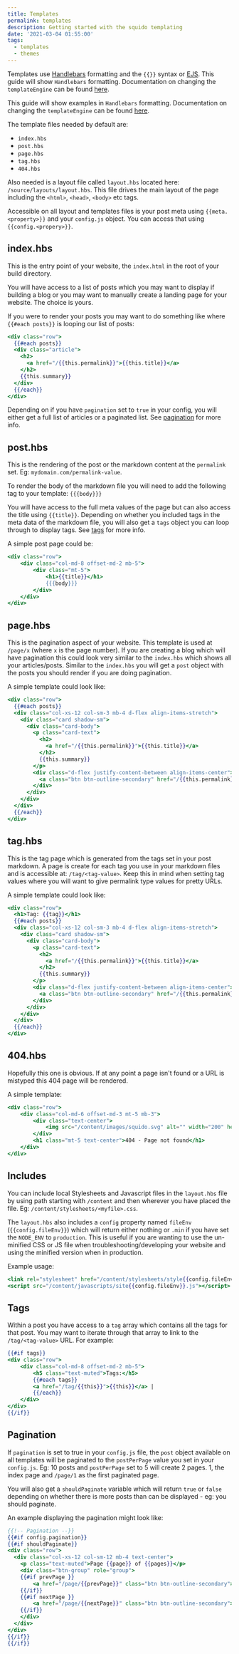 ```yaml
---
title: Templates
permalink: templates
description: Getting started with the squido templating
date: '2021-03-04 01:55:00'
tags: 
  - templates
  - themes
---
```


Templates use [Handlebars](https://handlebarsjs.com) formatting and the `{{}}` syntax or [EJS](https://github.com/mde/ejs). This guide will show `Handlebars` formatting. Documentation on changing the `templateEngine` can be found [here](https://docs.squido.org/configuration/).

<div class="bd-callout bd-callout-squido">
This guide will show examples in <code>Handlebars</code> formatting.
Documentation on changing the <code>templateEngine</code> can be found <a href="https://docs.squido.org/configuration/">here</a>.
</div>

The template files needed by default are:

- `index.hbs`
- `post.hbs`
- `page.hbs`
- `tag.hbs`
- `404.hbs`

Also needed is a layout file called `layout.hbs` located here: `/source/layouts/layout.hbs`. This file drives the main layout of the page including the `<html>`, `<head>`, `<body>` etc tags. 

Accessible on all layout and templates files is your post meta using `{{meta.<property>}}` and your `config.js` object. You can access that using `{{config.<propery>}}`. 

## index.hbs

This is the entry point of your website, the `index.html` in the root of your build directory. 

You will have access to a list of posts which you may want to display if building a blog or you may want to manually create a landing page for your website. The choice is yours. 

If you were to render your posts you may want to do something like where `{{#each posts}}` is looping our list  of posts:

``` handlebars
<div class="row">
  {{#each posts}}
  <div class="article">
    <h2>
      <a href="/{{this.permalink}}">{{this.title}}</a> 
    </h2>
    {{this.summary}}
  </div>
  {{/each}}
</div>
```

Depending on if you have `pagination` set to `true` in your config, you will either get a full list of articles or a paginated list. See [pagination](#pagination) for more info. 

## post.hbs

This is the rendering of the post or the markdown content at the `permalink` set. Eg: `mydomain.com/permalink-value`.

To render the body of the markdown file you will need to add the following tag to your template: `{{{body}}}`

You will have access to the full meta values of the page but can also access the title using `{{title}}`. Depending on whether you included tags in the meta data of the markdown file, you will also get a `tags` object you can loop through to display tags. See [tags](#tags) for more info.

A simple post page could be:

``` handlebars
<div class="row">
    <div class="col-md-8 offset-md-2 mb-5">
        <div class="mt-5">
            <h1>{{title}}</h1>
            {{{body}}}
        </div>
    </div>
</div>
```

## page.hbs

This is the pagination aspect of your website. This template is used at `/page/x` (where `x` is the page number). If you are creating a blog which will have pagination this could look very similar to the `index.hbs` which shows all your articles/posts. Similar to the `index.hbs` you will get a `post` object with the posts you should render if you are doing pagination. 

A simple template could look like:

``` handlebars
<div class="row">
  {{#each posts}}
  <div class="col-xs-12 col-sm-3 mb-4 d-flex align-items-stretch">
    <div class="card shadow-sm">
      <div class="card-body">
        <p class="card-text">
          <h2>
            <a href="/{{this.permalink}}">{{this.title}}</a> 
          </h2>
          {{this.summary}}
        </p>
        <div class="d-flex justify-content-between align-items-center">
          <a class="btn btn-outline-secondary" href="/{{this.permalink}}">Read more..</a>
        </div>
      </div>
    </div>
  </div>
  {{/each}}
</div>
```

## tag.hbs

This is the tag page which is generated from the tags set in your post markdown. A page is create for each tag you use in your markdown files and is accessible at: `/tag/<tag-value>`. Keep this in mind when setting tag values where you will want to give permalink type values for pretty URLs.

A simple template could look like:

``` handlebars
<div class="row">
  <h1>Tag: {{tag}}</h1>
  {{#each posts}}
  <div class="col-xs-12 col-sm-3 mb-4 d-flex align-items-stretch">
    <div class="card shadow-sm">
      <div class="card-body">
        <p class="card-text">
          <h2>
            <a href="/{{this.permalink}}">{{this.title}}</a> 
          </h2>
          {{this.summary}}
        </p>
        <div class="d-flex justify-content-between align-items-center">
          <a class="btn btn-outline-secondary" href="/{{this.permalink}}">Read more..</a>
        </div>
      </div>
    </div>
  </div>
  {{/each}}
</div>
```

## 404.hbs

Hopefully this one is obvious. If at any point a page isn't found or a URL is mistyped this 404 page will be rendered.

A simple template:

``` handlebars
<div class="row">
    <div class="col-md-6 offset-md-3 mt-5 mb-3">
        <div class="text-center">
            <img src="/content/images/squido.svg" alt="" width="200" height="200" alt="squido logo" class="img-fluid">
        </div>
        <h1 class="mt-5 text-center">404 - Page not found</h1>
    </div>
</div>
```

## Includes

You can include local Stylesheets and Javascript files in the `layout.hbs` file by using path starting with `/content` and then wherever you have placed the file. Eg: `/content/stylesheets/<myfile>.css`.

The `layout.hbs` also includes a `config` property named `fileEnv` (`{{config.fileEnv}}`) which will return either nothing or `.min` if you have set the `NODE_ENV` to `production`. This is useful if you are wanting to use the un-minified CSS or JS file when troubleshooting/developing your website and using the minified version when in production.

Example usage:

``` handlebars
<link rel="stylesheet" href="/content/stylesheets/style{{config.fileEnv}}.css">
<script src="/content/javascripts/site{{config.fileEnv}}.js"></script>
```

## Tags

Within a post you have access to a `tag` array which contains all the tags for that post. You may want to iterate through that array to link to the `/tag/<tag-value>` URL. For example:

``` handlebars
{{#if tags}}
<div class="row">
    <div class="col-md-8 offset-md-2 mb-5">
        <h5 class="text-muted">Tags:</h5>
        {{#each tags}}
        <a href="/tag/{{this}}">{{this}}</a> |
        {{/each}}
    </div>
</div>
{{/if}}
```

## Pagination

If `pagination` is set to true in your `config.js` file, the `post` object available on all templates will be paginated to the `postPerPage` value you set in your `config.js`. Eg: 10 posts and `postPerPage` set to 5 will create 2 pages. 1, the index page and `/page/1` as the first paginated page. 

You will also get a `shouldPaginate` variable which will return `true` or `false` depending on whether there is more posts than can be displayed - eg: you should paginate. 

An example displaying the pagination might look like:

``` handlebars
{{!-- Pagination --}}
{{#if config.pagination}}
{{#if shouldPaginate}}
<div class="row">
  <div class="col-xs-12 col-sm-12 mb-4 text-center">
    <p class="text-muted">Page {{page}} of {{pages}}</p>
    <div class="btn-group" role="group">
    {{#if prevPage }}
        <a href="/page/{{prevPage}}" class="btn btn-outline-secondary">&laquo; Prev Page</a>
    {{/if}}
    {{#if nextPage }}
        <a href="/page/{{nextPage}}" class="btn btn-outline-secondary">Next Page &raquo;</a>
    {{/if}}
    </div>
  </div>
</div>
{{/if}}
{{/if}}
```


